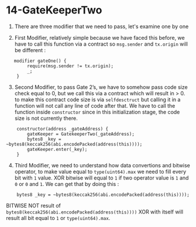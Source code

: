 # 14-GateKeeperTwo

1. There are three modifier that we need to pass, let's examine one by one

2. First Modifier, relatively simple because we have faced this before, we have to call this function via a contract so `msg.sender` and `tx.origin` will be different :

```solidity
   modifier gateOne() {
        require(msg.sender != tx.origin);
        _;
    }
```

3. Second Modifier, to pass Gate 2’s, we have to somehow pass code size check equal to 0, but we call this via a contract which will result in > 0. to make this contract code size is via `selfdesctruct` but calling it in a function will not call any line of code after that. We have to call the function inside `constructor` since in this initialization stage, the code size is not currently there.

```solidity
    constructor(address _gateAddress) {
        gateKeeper = GatekeeperTwo(_gateAddress);
        bytes8 _key = ~bytes8(keccak256(abi.encodePacked(address(this))));
        gateKeeper.enter(_key);
    }
```

4. Third Modifier, we need to understand how data convertions and bitwise operator, to make value equal to `type(uint64).max` we need to fill every bit with `1` value. XOR bitwise will equal to `1` if two operator value is `1` and `0` or `0` and `1`. We can get that by doing this :

```solidity
    bytes8 _key = ~bytes8(keccak256(abi.encodePacked(address(this))));
```

BITWISE NOT result of `bytes8(keccak256(abi.encodePacked(address(this))))` XOR with itself will result all bit equal to `1` or `type(uint64).max`.
